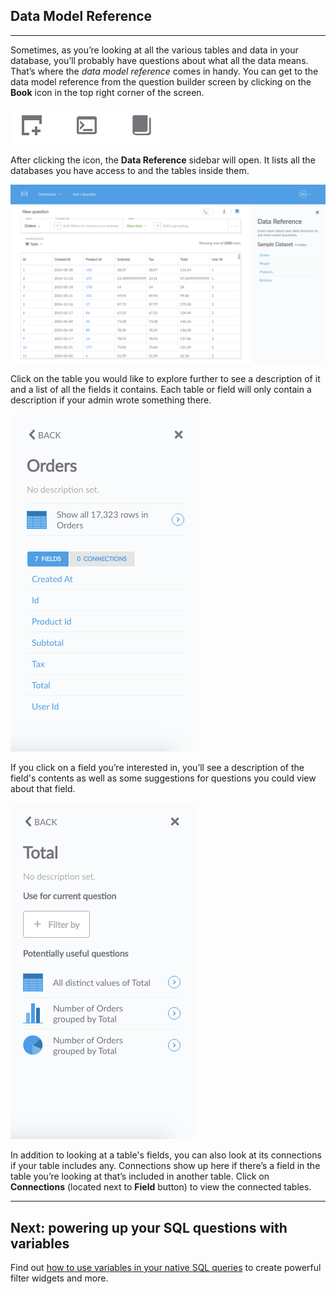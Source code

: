 
## Data Model Reference
---
Sometimes, as you’re looking at all the various tables and data in your database, you’ll probably have questions about what all the data means. That’s where the *data model reference* comes in handy. You can get to the data model reference from the question builder screen by clicking on the **Book** icon in the top right corner of the screen.

![bookicon](./images/Bookicon.png)

After clicking the icon, the **Data Reference** sidebar will open. It lists all the databases you have access to and the tables inside them.

![datareference](images/DataReference.png)

Click on the table you would like to explore further to see a description of it and a list of all the fields it contains. Each table or field will only contain a description if your admin wrote something there.

![datareferencetab](images/DataReferenceTab.png)

If you click on a field you’re interested in, you’ll see a description of the field's contents as well as some suggestions for questions you could view about that field.

![datatableexplore](images/DataTableExplore.png)

In addition to looking at a table's fields, you can also look at its connections if your table includes any. Connections show up here if there’s a field in the table you’re looking at that’s included in another table. Click on **Connections** (located next to **Field** button) to view the connected tables.

---

## Next: powering up your SQL questions with variables
Find out [how to use variables in your native SQL queries](13-sql-parameters.md) to create powerful filter widgets and more.
